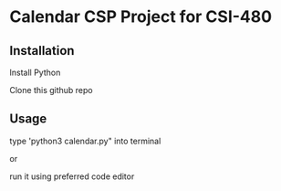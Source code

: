 # Calendar CSP Project for CSI-480

## Installation
Install Python

Clone this github repo

## Usage
type 'python3 calendar.py" into terminal

or

run it using preferred code editor 
